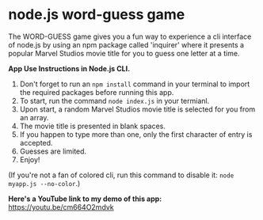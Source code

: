 # node.js word-guess game

The WORD-GUESS game gives you a fun way to experience a cli interface of node.js by using an npm package called 'inquirer' where it presents a popular Marvel Studios movie title for you to guess one letter at a time.

**App Use Instructions in Node.js CLI.**

1. Don't forget to run an `npm install` command in your terminal to import the required packages before running this app.
2. To start, run the command `node index.js` in your termianl.
3. Upon start, a random Marvel Studios movie title is selected for you from an array.
4. The movie title is presented in blank spaces.
5. If you happen to type more than one, only the first character of entry is accepted.
6. Guesses are limited.
7. Enjoy!

(If you're not a fan of colored cli, run this command to disable it: `node myapp.js --no-color`.)

**Here's a YouTube link to my demo of this app:**
https://youtu.be/cm664O2mdvk